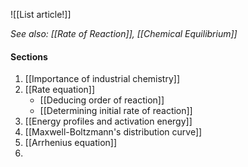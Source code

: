 ![[List article!]]

*See also: [[Rate of Reaction]], [[Chemical Equilibrium]]*

#### Sections
1. [[Importance of industrial chemistry]]
2. [[Rate equation]]
	- [[Deducing order of reaction]]
	- [[Determining initial rate of reaction]]
3. [[Energy profiles and activation energy]]
4. [[Maxwell-Boltzmann's distribution curve]]
5. [[Arrhenius equation]]
6. 

